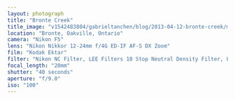 ```yaml
---
layout: photograph
title: "Bronte Creek"
title_image: "v1542483804/gabrieltanchen/blog/2013-04-12-bronte-creek/main-image.jpg"
location: "Bronte, Oakville, Ontario"
camera: "Nikon F5"
lens: "Nikon Nikkor 12-24mm f/4G ED-IF AF-S DX Zoom"
film: "Kodak Ektar"
filter: "Nikon NC Filter, LEE Filters 10 Stop Neutral Density Filter, LEE Filters 3 Stop Graduated Hard Filter"
focal_length: "20mm"
shutter: "40 seconds"
aperture: "f/9.0"
iso: "100"
---
```

